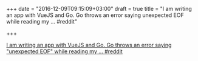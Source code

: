+++
date = "2016-12-09T09:15:09+03:00"
draft = true
title = "I am writing an app with VueJS and Go. Go throws an error saying unexpected EOF while reading my …  #reddit"

+++

<p><a href="https://t.co/xy7yiNegk9">I am writing an app with VueJS and Go. Go throws an error saying "unexpected EOF" while reading my …  #reddit</a></p>
